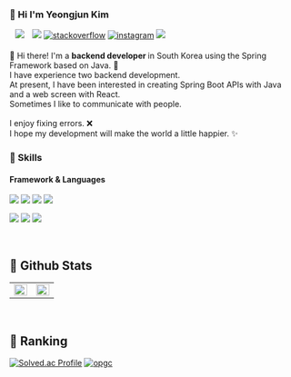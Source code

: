 ### 🤞 Hi I'm Yeongjun Kim
<p>
  <a href="https://velog.io/@youngjun_10"><img src="http://img.shields.io/badge/-Tech%20Blog-655ced?style=flat&logo=github&link=https://alpox.kr" style="height : auto; margin-left : 10px; margin-right : 10px;"/></a>
   <a href="https://www.linkedin.com/in/nine03/" target="_blank"><img src="https://img.shields.io/badge/YeongjunKim-0A66C2?style=flat-square&logo=Linkedin&logoColor=white"/></a>
  <a href="https://stackoverflow.com/users/10490779" target="_blank"><img src=https://img.shields.io/badge/stackoverflow-%23F28032.svg?&style=flat-square&logo=stackoverflow&logoColor=white alt=stackoverflow style="margin-bottom: 5px;" /></a>
  <a href="https://instagram.com/yeongjun91" target="_blank"><img src=https://img.shields.io/badge/instagram-%23000000.svg?&style=flat-square&logo=instagram&logoColor=white alt=instagram style="margin-bottom: 5px;" /></a>
  <a href="youngjun_10@naver.com" target="_blank"><img src="https://img.shields.io/badge/youngjun_10@naver.com-EA4335?style=flat-square&logo=Gmail&logoColor=white"/></a>
</p>

<p>
  👋 Hi there! I'm a <b>backend developer </b> in South Korea using the Spring Framework based on Java. 🚀</br>
  I have experience two backend development. </br>
  At present, I have been interested in creating Spring Boot APIs with Java and a  web screen with React.</br>
  Sometimes I like to communicate with people. </br></br>
  I enjoy fixing errors. ❌</br>
  I hope my development will make the world a little happier. ✨ <br/>
</p>

### 💪 Skills
#### Framework & Languages
<p>
  <img src="https://img.shields.io/badge/Vue.js-4FC08D?style=flat-square&logo=Vue.js&logoColor=white"/>
  <img src="https://img.shields.io/badge/React-61DAFB?style=flat-square&logo=React&logoColor=black"/>
  <img src="https://img.shields.io/badge/Spring-6DB33F?style=flat-square&logo=Spring&logoColor=white"/>
  <img src="https://img.shields.io/badge/Node.js-339933?style=flat-square&logo=Node.js&logoColor=white"/>
</p>
<p>
  <img src="https://img.shields.io/badge/Java-007396?style=flat-square&logo=java&logoColor=white"/> 
  <img src="https://img.shields.io/badge/JavaScript-F7DF1E?style=flat-square&logo=javascript&logoColor=black"/> 
  <img src="https://img.shields.io/badge/TypeScript-3178C6?style=flat-square&logo=TypeScript&logoColor=white"/>
</p>

</br>

## 🤔 Github Stats  
<table><tr><td valign="top" width="50%">

<img src="https://github-readme-stats.vercel.app/api?username=nine03&show_icons=true&count_private=true&hide_border=true" align="left" style="width: 100%" />

</td><td valign="top" width="50%">

<img src="https://github-readme-stats.vercel.app/api/top-langs/?username=nine03&hide_border=true&layout=compact" align="left" style="width: 100%" />

</td></tr></table>  

</div>

</br>

## 📑 Ranking
[![Solved.ac Profile](http://mazassumnida.wtf/api/v2/generate_badge?boj=yeongjun_10)](https://solved.ac/yeongjun_10/) [![opgc](https://api.opgc.me/githubs/users/nine03/tag/?theme=dracula)](https://opgc.me/#/users/nine03)

<br/>  
